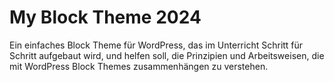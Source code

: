 # My Block Theme 2024

Ein einfaches Block Theme für WordPress, das im Unterricht Schritt für Schritt aufgebaut wird, und helfen soll, die Prinzipien und Arbeitsweisen, die mit WordPress Block Themes zusammenhängen zu verstehen. 
 
